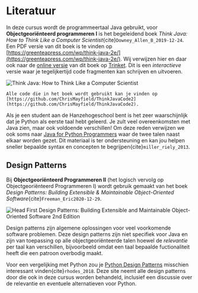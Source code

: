 # Literatuur

In deze cursus wordt de programmeertaal Java gebruikt, voor **Objectgeoriënteerd programmeren I** is het begeleidend boek *Think Java: How to Think Like a Computer Scientist*{cite}`Downey_Allen_B_2019-12-24`. Een PDF versie van dit boek is te vinden op [https://greenteapress.com/wp/think-java-2e/](https://greenteapress.com/wp/think-java-2e/).  Wij verwijzen hier en daar ook naar de [online versie](https://books.trinket.io/thinkjava2/) van dit boek op [Trinket](https://trinket.io/). Dit is een *interactieve* versie waar je tegelijkertijd code fragmenten kan schrijven en uitvoeren.

![Think Java: How to Think Like a Computer Scientist](images/think_java_2nd.png)

```{tip}
Alle code die in het boek wordt gebruikt kan je vinden op [https://github.com/ChrisMayfield/ThinkJavaCode2](https://github.com/ChrisMayfield/ThinkJavaCode2).
```

Als je een student aan de Hanzehogeschool bent is het zeer waarschijnlijk dat je Python als eerste taal hebt geleerd. Je zult veel overeenkomsten met Java zien, maar ook voldoende verschillen! Om deze reden verwijzen we ook soms naar [Java for Python Programmers](https://fpl.cs.depaul.edu/jriely/java4python/index.html) waar de twee talen naast elkaar worden gezet. Dit materiaal is ter ondersteuning en kan jou helpen sneller bepaalde syntax en concepten te begrijpen{cite}`miller_riely_2013`.

## Design Patterns

Bij **Objectgeoriënteerd Programmeren II** (het logisch vervolg op Objectgeoriënteerd Programmeren I) wordt gebruik gemaakt van het boek *Design Patterns: Building Extensible & Maintainable Object-Oriented Software*{cite}`Freeman_Eric2020-12-29`.

![Head First Design Patterns: Building Extensible and Maintainable Object-Oriented Software 2nd Edition](images/design_patterns_2nd.png)

Design patterns zijn algemene oplossingen voor veel voorkomende software problemen. Deze design patterns zijn niet specifiek voor Java en zijn van toepassing op alle objectgeoriënteerde talen hoewel de *relevantie* per taal kan verschillen, bijvoorbeeld omdat een taal bepaalde fuctionaliteit heeft die een patroon overbodig maakt.

Voor een vergelijking met Python zou je [Python Design Patterns](https://python-patterns.guide/) misschien interessant vinden{cite}`rhodes_2018`. Deze site neemt alle design patterns door die ook in deze cursus worden behandeld, inclusief een discussie over de relevantie en eventuele alternatieven voor Python.

```{bibliography}
```